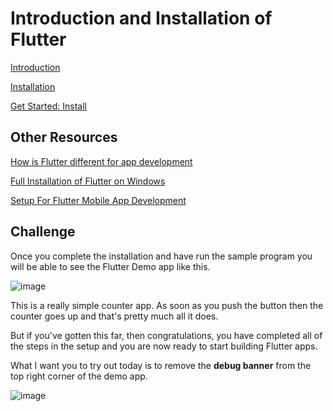 # Introduction and Installation of Flutter


[Introduction](https://www.youtube.com/watch?v=S3PkT_REi1c) 

[Installation](https://www.youtube.com/watch?v=ZN5-54etZec)

[Get Started: Install](https://flutter.dev/docs/get-started/install)

## Other Resources
[How is Flutter different for app development](https://www.youtube.com/watch?v=l-YO9CmaSUM)

[Full Installation of Flutter on Windows](https://www.youtube.com/watch?v=fDnqXmLSqtg)

[Setup For Flutter Mobile App Development](https://www.youtube.com/watch?v=ly0hAtV7EBg)

## Challenge

Once you complete the installation and have run the sample program you will be able to see the Flutter Demo app like this.

![image](https://user-images.githubusercontent.com/49060283/113669938-15ebb700-96d2-11eb-8449-b9f30adb2f5e.png)


This is a really simple counter app. As soon as you push the button then the counter goes up and that's pretty much all it does.

But if you've gotten this far, then congratulations, you have completed all of the steps in the setup and you are now ready to start building Flutter apps.

What I want you to try out today is to remove the **debug banner** from the top right corner of the demo app.

![image](https://user-images.githubusercontent.com/49060283/113669966-1f751f00-96d2-11eb-966e-4997fbfc6d37.png)




